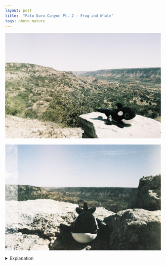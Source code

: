 ```yaml
---
layout: post
title:  "Palo Duro Canyon Pt. 2 - Frog and Whale"
tags: photo nature
---
```


![Frog and Whale](/assets/images/palo-duro/2022-04-11-frog-and-whale-1.jpg)<br><br>
![Frog and Whale](/assets/images/palo-duro/2022-04-11-frog-and-whale-2.jpg)

<details>
    <summary>Explanation</summary>

    For part two of my trip to Palo Duro Canyon, I'd like to treat you to a couple of pictures I took while hiking the Rock Garden trail. While I spent less time hiking on this second day, it was a way harder hike. For one, I was already tired from the previous day of hiking. Also, the Rock Garden trail is mostly uphill going up with an elevation difference around 600 feet spread across two and a half miles one way.<br><br>

    Now, you might ask, what's up with the whale? Didn't you already have the frog the previous day? The answer to that is a bit simpler than you might expect. As I mentioned earlier, one of my close friends recently had a baby, so I've been getting a stuffed animal from where I've been traveling. So, why a whale? Well, what better to represent an arid landscape than a whale, right? I personally find the irony quite funny. Usually, I try to get these souvenirs from the parks I go to. But this time around I ended up spending some time at some antique/thrift stores in Amarillo off 6th street and found this fella in a box for $2, so why not?<br><br>

    Anyways, getting to these pictures. I found this particular roll quite odd. Both of these pictures were taken with Lomography LomoChrome Metropolis film and it's a really weird film. It has a really strong desaturation effect which I'm not sure how I want to use. Additionally, it was super bright this day so I was taking pictures stopped really far down, the effect of which creates really sharp images throughout the frame. Unlike the previous roll of Portra 160 where I was using the Minolta 28mm, here I was using the Vivitar 28mm. One effect of that is that the narrowest aperture for the Vivitar is f16 instead of f22. That said, I will say that posing two objects also creates a lot more variability in what and how I can express subjects in the frame.<br><br>

    For the first picture, I would say that it's got a real retro vacation vibe. I don't really appreciate how washed out the background is, all the oranges and pinks are largely wiped out from a combination of the film and the sunlight. However, I do like how frog and whale are posed here, facing different directions but in a kind of intimate way. Having them off center gives it that expansive view that you might commonly find with certain types of travel pictures, especially those that are overlooking a bluff or canyon like what's pictured here. Unfortunately, a whale doesn't have bending legs so it can't sit over the edge like you might expect a person to or that'd be a pretty easy image to imagine.<br><br>

    The second picture is a bit more interesting. I'm not actually all that happy about how it turned out but I still like it overall. The left edge is a bit odd, somehow the previous image overlapped with this picture. I imagine what happened is that the lever didn't fully engage when I was advancing which led to it getting caught on the beginning of this one. Normally, my camera doesn't allow you to take a picture in this case, but it did. I'm curious to see if that's something I can make use of in the future, but it's mostly just an oddity for this picture. If you read my post on Wildcat Bluff and the "bad" picture I took there, you'll also notice the odd discoloration in the same vertical band as I described there. Again, this appears in a few pictures I took so I'll have to keep an eye on that in the future.<br><br>
    
    The thing that interests me most about this picture is the shadows. I wish I had noticed how sharp these shadows were and how much they'd obscure the left side of the whale. While I like the overall effect here, I would likely do a couple things differently. I'd probably orient the whale sideways with the the side facing right, as in the first picture. I'd also probably move the whale a bit further back so it'd be more in the sun. This is mostly to catch the whale's eye color a bit more as neither eye is lit enough to really be seen and are effectively just bulges to the side. I'd also probably place the frog on the right side ledge so it could cast its shadow down into that crevice where they're both sitting in now. I probably should have just spent more time adjusting them into different positions to see what I liked more. That said, the reason why I didn't was because it was really windy that day. This picture was also taken in an outcropping at the top of the canyon where the wind was the strongest. Placing the two of them there was also a way to protect them from getting blown away while taking the picture.<br><br>

    On a note unrelated to the pictures, I will no longer carry any sort of sweet electrolyte drinks while hiking. During this hike I had brought some Powerade with me and while it did a generally good job of quenching my thirst, it also coated my teeth and tongue in an entirely unpleasant stickiness. Honestly, that stickiness was more gross than the positive effects as opposed to water.
</details>

<!-- Lomography Metropolis 100 (1-12) 200 (13-24) 400(25-36) Bright sunny day, 100 (f8-125), 200(f16-125) -->
<!-- Why a whale? Found at an antique store, why a stuffed animal? -->
<!-- Rock Garden trail -->
